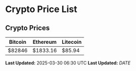 # Crypto Price List

## Crypto Prices
| Bitcoin | Ethereum | Litecoin |
| ------- | -------- | -------- |
| $82846 | $1833.16 | $85.94 |
**Last Updated:** 2025-03-30 06:30 UTC
**Last Updated:** $DATE$
